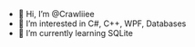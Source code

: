 - 👋 Hi, I’m @Crawliiee
- 👀 I’m interested in C#, C++, WPF, Databases
- 🌱 I’m currently learning SQLite

<!---
Crawliiee/Crawliiee is a ✨ special ✨ repository because its `README.md` (this file) appears on your GitHub profile.
You can click the Preview link to take a look at your changes.
--->
